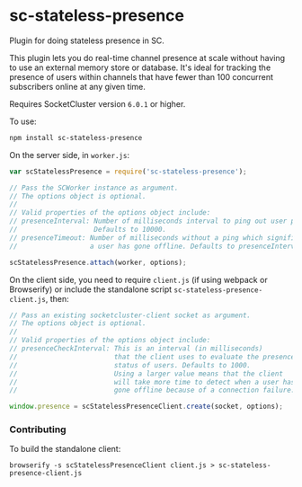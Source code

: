 # sc-stateless-presence
Plugin for doing stateless presence in SC.

This plugin lets you do real-time channel presence at scale without having to use an external memory store or database.
It's ideal for tracking the presence of users within channels that have fewer than 100 concurrent subscribers
online at any given time.

Requires SocketCluster version `6.0.1` or higher.

To use:

```bash
npm install sc-stateless-presence
```

On the server side, in `worker.js`:

```js
var scStatelessPresence = require('sc-stateless-presence');

// Pass the SCWorker instance as argument.
// The options object is optional.
//
// Valid properties of the options object include:
// presenceInterval: Number of milliseconds interval to ping out user presence.
//                   Defaults to 10000.
// presenceTimeout: Number of milliseconds without a ping which signifies that
//                  a user has gone offline. Defaults to presenceInterval * 1.3.

scStatelessPresence.attach(worker, options);
```

On the client side, you need to require `client.js` (if using webpack or Browserify) or include the standalone script `sc-stateless-presence-client.js`, then:

```js
// Pass an existing socketcluster-client socket as argument.
// The options object is optional.
//
// Valid properties of the options object include:
// presenceCheckInterval: This is an interval (in milliseconds)
//                        that the client uses to evaluate the presence
//                        status of users. Defaults to 1000.
//                        Using a larger value means that the client
//                        will take more time to detect when a user has
//                        gone offline because of a connection failure.

window.presence = scStatelessPresenceClient.create(socket, options);
```

### Contributing

To build the standalone client:

```
browserify -s scStatelessPresenceClient client.js > sc-stateless-presence-client.js
```
